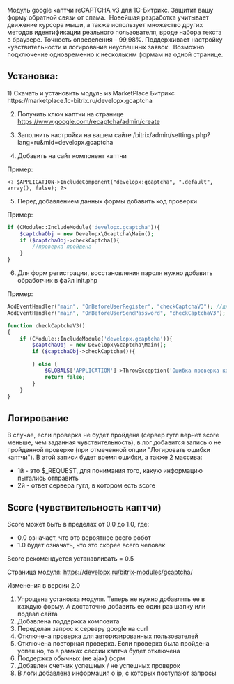 Модуль google каптчи reCAPTCHA v3 для 1С-Битрикс. Защитит вашу форму обратной связи от спама.
﻿
Новейшая разработка учитывает движение курсора мыши, а также использует множество других методов идентификации
реального пользователя, вроде набора текста в браузере. Точность определения – 99,98%.
Поддерживает настройку чувствительности и логирование неуспешных заявок.
﻿
Возможно подключение одновременно к нескольким формам на одной странице.

<h2>Установка:</h2>
1) Скачать и установить модуль из MarketPlace Битрикс https://marketplace.1c-bitrix.ru/developx.gcaptcha

2) Получить ключ каптчи на странице https://www.google.com/recaptcha/admin/create

3) Заполнить настройки на вашем сайте /bitrix/admin/settings.php?lang=ru&mid=developx.gcaptcha

4) Добавить на сайт компонент каптчи

Пример: 
```
<? $APPLICATION->IncludeComponent("developx:gcaptcha", ".default", array(), false); ?>
```

5) Перед добавлением данных формы добавить код проверки

Пример: 
```php
if (CModule::IncludeModule('developx.gcaptcha')){
    $captchaObj = new Developx\Gcaptcha\Main();
    if ($captchaObj->checkCaptcha(){
        //проверка пройдена
    }
}
```


6) Для форм регистрации, восстановления пароля нужно добавить обработчик в файл init.php

Пример: 
```php
AddEventHandler("main", "OnBeforeUserRegister", "checkCaptchaV3"); //для формы регистрации
AddEventHandler("main", "OnBeforeUserSendPassword", "checkCaptchaV3"); //для восставновления пароля

function checkCaptchaV3()
{
    if (CModule::IncludeModule('developx.gcaptcha')){
        $captchaObj = new Developx\Gcaptcha\Main();
        if ($captchaObj->checkCaptcha()){

        } else {
            $GLOBALS['APPLICATION']->ThrowException('Ошибка проверка каптчи');
            return false;
        }
    }
}
```

<h2>Логирование</h2>

В случае, если проверка не будет пройдена (сервер гугл вернет score меньше, чем заданная чувствительность), в лог добавится запись о не пройденной проверке (при отмеченной опции "Логировать ошибки каптчи").
В этой записи будет время ошибки, а также 2 массива:
- 1й - это $_REQUEST, для понимания того, какую информацию пытались отправить
- 2й - ответ сервера гугл, в котором есть score


<h2>Score (чувствительность каптчи)</h2>

Score может быть в пределах от 0.0 до 1.0, где:
- 0.0 означает, что это вероятнее всего робот
- 1.0 будет означать, что это скорее всего человек

Score рекомендуется устанавливать = 0.5

Страница модуля: https://developx.ru/bitrix-modules/gcaptcha/

Изменения в версии 2.0

1) Упрощена установка модуля. Теперь не нужно добавлять ее в каждую форму. А достаточно добавить ее один раз шапку или подвал сайта
2) Добавлена поддержка композита
3) Переделан запрос к серверу google на curl
4) Отключена проверка для авторизированных пользователей
5) Отключена повторная проверка. Если проверка была пройдена успешно, то в рамках сессии каптча будет отключена
6) Поддержка обычных (не ajax) форм
7) Добавлен счетчик успешных / не успешных проверок
8) В логи добавлена информация о ip, с которых поступают запросы